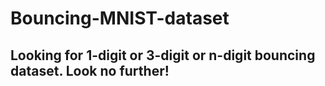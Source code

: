 # Bouncing-MNIST-dataset

## Looking for 1-digit or 3-digit or n-digit bouncing dataset. Look no further!
